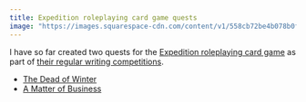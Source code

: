 ```yaml
---
title: Expedition roleplaying card game quests
image: "https://images.squarespace-cdn.com/content/v1/558cb72be4b078b0fdd9fcc5/1515168482447-YL5IRK10MTDJAEYN4OIU/Simulator+Screen+Shot+Jun+28%2C+2017%2C+8.32.37+PM.png"
---
```


I have so far created two quests for the [Expedition roleplaying card game](https://expeditiongame.com) as part of [their regular writing competitions](https://expeditiongame.com/writing-contests).

-   [The Dead of Winter](https://app.expeditiongame.com/#1zVbhCh8byT7GP0c3vW0c3dHn7n-YDxSb)
-   [A Matter of Business](https://app.expeditiongame.com/#1j94feqcgTE841zpLzdbYJybWWQrMFMZx)